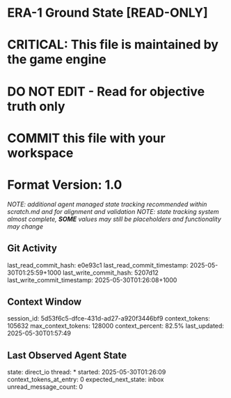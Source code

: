 # ERA-1 Ground State [READ-ONLY]
# CRITICAL: This file is maintained by the game engine
# DO NOT EDIT - Read for objective truth only
# COMMIT this file with your workspace
# Format Version: 1.0
*NOTE: additional agent managed state tracking recommended within scratch.md and for alignment and validation*
*NOTE: state tracking system almost complete, **SOME** values may still be placeholders and functionality may change*

## Git Activity
last_read_commit_hash: e0e93c1
last_read_commit_timestamp: 2025-05-30T01:25:59+1000
last_write_commit_hash: 5207d12
last_write_commit_timestamp: 2025-05-30T01:26:08+1000

## Context Window
session_id: 5d53f6c5-dfce-431d-ad27-a920f3446bf9
context_tokens: 105632
max_context_tokens: 128000
context_percent: 82.5%
last_updated: 2025-05-30T01:57:49

## Last Observed Agent State
state: direct_io
thread: *
started: 2025-05-30T01:26:09
context_tokens_at_entry: 0
expected_next_state: inbox
unread_message_count: 0
